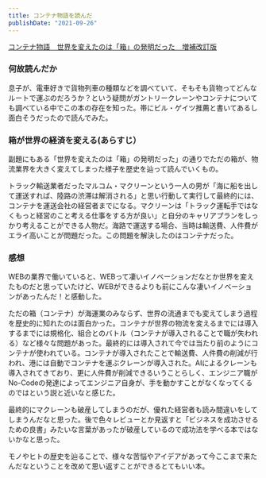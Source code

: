 ```yaml
---
title: コンテナ物語を読んだ
publishDate: "2021-09-26"
---
```


[コンテナ物語　世界を変えたのは「箱」の発明だった　増補改訂版](https://www.amazon.co.jp/dp/B07Z4DNFG7/ref=cm_sw_r_tw_dp_QDCCXFPN3ZX2TKVB8BSK)

### 何故読んだか
息子が、電車好きで貨物列車の種類などを調べていて、そもそも貨物ってどんなルートで運ぶのだろうか？という疑問がガントリークレーンやコンテナについても調べている中でこの本の存在を知った。帯にビル・ゲイツ推薦と書いてあるし面白そうだったので読んでみた。


### 箱が世界の経済を変える(あらすじ）

副題にもある「世界を変えたのは「箱」の発明だった」の通りでただの箱が、物流業界を大きく変えてしまった様子を歴史を辿って読んでいくもの。

トラック輸送業者だったマルコム・マクリーンという一人の男が「海に船を出して運送すれば、陸路の渋滞は解消される」と思い行動して実行して最終的には、コンテナを運送会社の経営者までになる。マクリーンは「トラック運転手ではなくもっと経営のこと考える仕事をする方が良い」と自分のキャリアプランをしっかり考えることができる人物だ。海路で運送する場合、当時は輸送費、人件費がエライ高いことが問題だった。この問題を解決したのはコンテナだった。

### 感想

WEBの業界で働いていると、WEBって凄いイノベーションだなとか世界を変えたものだと思っていたけど、WEBができるよりも前にこんな凄いイノベーションがあったんだ！と感動した。

ただの箱（コンテナ）が海運業のみならず、世界の流通までも変えてしまう過程を歴史的に知れたのは面白かった。コンテナが世界の物流を変えるまでには導入するまでには規格化、組合とのバトル（コンテナが導入されることで職が失われる）など様々な問題があった。最終的には導入されて今では当たり前のようにコンテナが使われている。コンテナが導入されたことで輸送費、人件費の削減が行われ、港には自動でコンテナを運ぶクレーンが導入された。AIによるクレーンも導入されてきており、更に人件費が削減できるいうことらしく、エンジニア職がNo-Codeの発達によってエンジニア自身が、手を動かすことがなくなってくるのではという説と近いなと感じた。

最終的にマクレーンも破産してしまうのだが、優れた経営者も読み間違いをしてしまうんだなと思った。後で色々レビューとか見返すと「ビジネスを成功させるための良書」みたいな言葉があったが破産しているので成功法を学べる本ではないかなと思った。

モノやヒトの歴史を辿ることで、様々な苦悩やアイデアがあって今ここまで来たんだなということを改めて思い返すことができるとてもいい本。